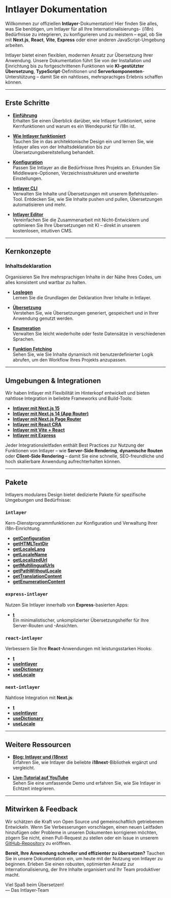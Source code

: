 # Intlayer Dokumentation

Willkommen zur offiziellen **Intlayer**-Dokumentation! Hier finden Sie alles, was Sie benötigen, um Intlayer für all Ihre Internationalisierungs- (i18n) Bedürfnisse zu integrieren, zu konfigurieren und zu meistern – egal, ob Sie mit **Next.js**, **React**, **Vite**, **Express** oder einer anderen JavaScript-Umgebung arbeiten.

Intlayer bietet einen flexiblen, modernen Ansatz zur Übersetzung Ihrer Anwendung. Unsere Dokumentation führt Sie von der Installation und Einrichtung bis zu fortgeschrittenen Funktionen wie **KI-gestützter Übersetzung**, **TypeScript**-Definitionen und **Serverkomponenten**-Unterstützung – damit Sie ein nahtloses, mehrsprachiges Erlebnis schaffen können.

---

## Erste Schritte

- **[Einführung](https://github.com/aymericzip/intlayer/blob/main/docs/de/introduction.md)**  
  Erhalten Sie einen Überblick darüber, wie Intlayer funktioniert, seine Kernfunktionen und warum es ein Wendepunkt für i18n ist.

- **[Wie Intlayer funktioniert](https://github.com/aymericzip/intlayer/blob/main/docs/de/how_works_intlayer.md)**  
  Tauchen Sie in das architektonische Design ein und lernen Sie, wie Intlayer alles von der Inhaltsdeklaration bis zur Übersetzungsbereitstellung behandelt.

- **[Konfiguration](https://github.com/aymericzip/intlayer/blob/main/docs/de/configuration.md)**  
  Passen Sie Intlayer an die Bedürfnisse Ihres Projekts an. Erkunden Sie Middleware-Optionen, Verzeichnisstrukturen und erweiterte Einstellungen.

- **[Intlayer CLI](https://github.com/aymericzip/intlayer/blob/main/docs/de/intlayer_cli.md)**  
  Verwalten Sie Inhalte und Übersetzungen mit unserem Befehlszeilen-Tool. Entdecken Sie, wie Sie Inhalte pushen und pullen, Übersetzungen automatisieren und mehr.

- **[Intlayer Editor](https://github.com/aymericzip/intlayer/blob/main/docs/de/intlayer_editor.md)**  
  Vereinfachen Sie die Zusammenarbeit mit Nicht-Entwicklern und optimieren Sie Ihre Übersetzungen mit KI – direkt in unserem kostenlosen, intuitiven CMS.

---

## Kernkonzepte

### Inhaltsdeklaration

Organisieren Sie Ihre mehrsprachigen Inhalte in der Nähe Ihres Codes, um alles konsistent und wartbar zu halten.

- **[Loslegen](https://github.com/aymericzip/intlayer/blob/main/docs/de/content_declaration/get_started.md)**  
  Lernen Sie die Grundlagen der Deklaration Ihrer Inhalte in Intlayer.

- **[Übersetzung](https://github.com/aymericzip/intlayer/blob/main/docs/de/content_declaration/translation.md)**  
  Verstehen Sie, wie Übersetzungen generiert, gespeichert und in Ihrer Anwendung genutzt werden.

- **[Enumeration](https://github.com/aymericzip/intlayer/blob/main/docs/de/content_declaration/enumeration.md)**  
  Verwalten Sie leicht wiederholte oder feste Datensätze in verschiedenen Sprachen.

- **[Funktion Fetching](https://github.com/aymericzip/intlayer/blob/main/docs/de/content_declaration/function_fetching.md)**  
  Sehen Sie, wie Sie Inhalte dynamisch mit benutzerdefinierter Logik abrufen, um den Workflow Ihres Projekts anzupassen.

---

## Umgebungen & Integrationen

Wir haben Intlayer mit Flexibilität im Hinterkopf entwickelt und bieten nahtlose Integration in beliebte Frameworks und Build-Tools:

- **[Intlayer mit Next.js 15](https://github.com/aymericzip/intlayer/blob/main/docs/de/intlayer_with_nextjs_15.md)**
- **[Intlayer mit Next.js 14 (App Router)](https://github.com/aymericzip/intlayer/blob/main/docs/de/intlayer_with_nextjs_14.md)**
- **[Intlayer mit Next.js Page Router](https://github.com/aymericzip/intlayer/blob/main/docs/de/intlayer_with_nextjs_page_router.md)**
- **[Intlayer mit React CRA](https://github.com/aymericzip/intlayer/blob/main/docs/de/intlayer_with_create_react_app.md)**
- **[Intlayer mit Vite + React](https://github.com/aymericzip/intlayer/blob/main/docs/de/intlayer_with_vite+react.md)**
- **[Intlayer mit Express](https://github.com/aymericzip/intlayer/blob/main/docs/de/intlayer_with_express.md)**

Jeder Integrationsleitfaden enthält Best Practices zur Nutzung der Funktionen von Intlayer – wie **Server-Side Rendering**, **dynamische Routen** oder **Client-Side Rendering** – damit Sie eine schnelle, SEO-freundliche und hoch skalierbare Anwendung aufrechterhalten können.

---

## Pakete

Intlayers modulares Design bietet dedizierte Pakete für spezifische Umgebungen und Bedürfnisse:

### `intlayer`

Kern-Dienstprogrammfunktionen zur Konfiguration und Verwaltung Ihrer i18n-Einrichtung.

- **[getConfiguration](https://github.com/aymericzip/intlayer/blob/main/docs/de/packages/intlayer/getConfiguration.md)**
- **[getHTMLTextDir](https://github.com/aymericzip/intlayer/blob/main/docs/de/packages/intlayer/getHTMLTextDir.md)**
- **[getLocaleLang](https://github.com/aymericzip/intlayer/blob/main/docs/de/packages/intlayer/getLocaleLang.md)**
- **[getLocaleName](https://github.com/aymericzip/intlayer/blob/main/docs/de/packages/intlayer/getLocaleName.md)**
- **[getLocalizedUrl](https://github.com/aymericzip/intlayer/blob/main/docs/de/packages/intlayer/getLocalizedUrl.md)**
- **[getMultilingualUrls](https://github.com/aymericzip/intlayer/blob/main/docs/de/packages/intlayer/getMultilingualUrls.md)**
- **[getPathWithoutLocale](https://github.com/aymericzip/intlayer/blob/main/docs/de/packages/intlayer/getPathWithoutLocale.md)**
- **[getTranslationContent](https://github.com/aymericzip/intlayer/blob/main/docs/de/packages/intlayer/getTranslationContent.md)**
- **[getEnumerationContent](https://github.com/aymericzip/intlayer/blob/main/docs/de/packages/intlayer/getEnumerationContent.md)**

### `express-intlayer`

Nutzen Sie Intlayer innerhalb von **Express**-basierten Apps:

- **[t](https://github.com/aymericzip/intlayer/blob/main/docs/de/packages/express-intlayer/t.md)**  
  Ein minimalistischer, unkomplizierter Übersetzungshelfer für Ihre Server-Routen und -Ansichten.

### `react-intlayer`

Verbessern Sie Ihre **React**-Anwendungen mit leistungsstarken Hooks:

- **[t](https://github.com/aymericzip/intlayer/blob/main/docs/de/packages/react-intlayer/t.md)**
- **[useIntlayer](https://github.com/aymericzip/intlayer/blob/main/docs/de/packages/react-intlayer/useIntlayer.md)**
- **[useDictionary](https://github.com/aymericzip/intlayer/blob/main/docs/de/packages/react-intlayer/useDictionary.md)**
- **[useLocale](https://github.com/aymericzip/intlayer/blob/main/docs/de/packages/react-intlayer/useLocale.md)**

### `next-intlayer`

Nahtlose Integration mit **Next.js**:

- **[t](https://github.com/aymericzip/intlayer/blob/main/docs/de/packages/next-intlayer/t.md)**
- **[useIntlayer](https://github.com/aymericzip/intlayer/blob/main/docs/de/packages/next-intlayer/useIntlayer.md)**
- **[useDictionary](https://github.com/aymericzip/intlayer/blob/main/docs/de/packages/next-intlayer/useDictionary.md)**
- **[useLocale](https://github.com/aymericzip/intlayer/blob/main/docs/de/packages/next-intlayer/useLocale.md)**

---

## Weitere Ressourcen

- **[Blog: Intlayer und i18next](https://github.com/aymericzip/intlayer/blob/main/docs/de/intlayer_with_i18next.md)**  
  Erfahren Sie, wie Intlayer die beliebte **i18next**-Bibliothek ergänzt und vergleicht.

- **[Live-Tutorial auf YouTube](https://youtu.be/W2G7KxuSD4c?si=GyU_KpVhr61razRw)**  
  Sehen Sie eine umfassende Demo und erfahren Sie, wie Sie Intlayer in Echtzeit integrieren.

---

## Mitwirken & Feedback

Wir schätzen die Kraft von Open Source und gemeinschaftlich getriebenem Entwickeln. Wenn Sie Verbesserungen vorschlagen, einen neuen Leitfaden hinzufügen oder Probleme in unseren Dokumenten korrigieren möchten, zögern Sie nicht, einen Pull-Request zu stellen oder ein Issue in unserem [GitHub-Repository](https://github.com/aymericzip/intlayer/blob/main/docs) zu eröffnen.

**Bereit, Ihre Anwendung schneller und effizienter zu übersetzen?** Tauchen Sie in unsere Dokumentation ein, um heute mit der Nutzung von Intlayer zu beginnen. Erleben Sie einen robusten, optimierten Ansatz zur Internationalisierung, der Ihre Inhalte organisiert und Ihr Team produktiver macht.

Viel Spaß beim Übersetzen!  
— Das Intlayer-Team
